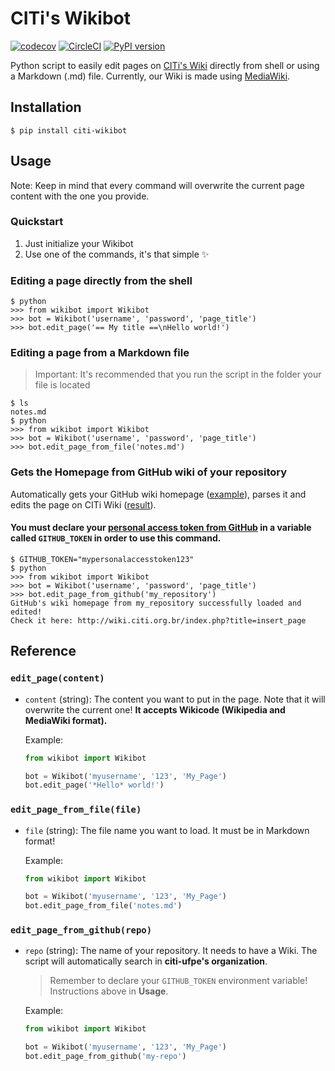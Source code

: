 # CITi's Wikibot
[![codecov](https://codecov.io/gh/CITi-UFPE/citi-wikibot/branch/master/graph/badge.svg)](https://codecov.io/gh/CITi-UFPE/citi-wikibot) [![CircleCI](https://circleci.com/gh/CITi-UFPE/citi-wikibot.svg?style=svg)](https://circleci.com/gh/CITi-UFPE/citi-wikibot) [![PyPI version](https://badge.fury.io/py/citi-wikibot.svg)](https://badge.fury.io/py/citi-wikibot)

Python script to easily edit pages on [CITi's Wiki](http://wiki.citi.org.br/) directly from shell or using a Markdown (.md) file. Currently, our Wiki is made using [MediaWiki](https://www.mediawiki.org/).

## Installation
```shell
$ pip install citi-wikibot
```

## Usage
Note: Keep in mind that every command will overwrite the current page content with the one you provide.

### Quickstart
1. Just initialize your Wikibot
2. Use one of the commands, it's that simple :sparkles: 

### Editing a page directly from the shell

```shell
$ python
>>> from wikibot import Wikibot
>>> bot = Wikibot('username', 'password', 'page_title')
>>> bot.edit_page('== My title ==\nHello world!')
```
### Editing a page from a Markdown file
> Important: It's recommended that you run the script in the folder your file is located
  
```shell
$ ls
notes.md
$ python
>>> from wikibot import Wikibot
>>> bot = Wikibot('username', 'password', 'page_title')
>>> bot.edit_page_from_file('notes.md')
```
### Gets the Homepage from GitHub wiki of your repository
Automatically gets your GitHub wiki homepage ([example](https://github.com/citi-ufpe/in-forma/wiki)), parses it and edits the page on CITi Wiki ([result](http://wiki.citi.org.br/index.php?title=In_Forma)).

#### You must declare your [personal access token from GitHub](https://github.com/settings/tokens) in a variable called `GITHUB_TOKEN` in order to use this command.

```shell
$ GITHUB_TOKEN="mypersonalaccesstoken123"
$ python
>>> from wikibot import Wikibot
>>> bot = Wikibot('username', 'password', 'page_title')
>>> bot.edit_page_from_github('my_repository')
GitHub's wiki homepage from my_repository successfully loaded and edited!
Check it here: http://wiki.citi.org.br/index.php?title=insert_page
```

## Reference
### `edit_page(content)`

- `content` (string): The content you want to put in the page. Note that it will overwrite the current one! **It accepts Wikicode (Wikipedia and MediaWiki format).**
    
    Example:
    ```python
    from wikibot import Wikibot
    
    bot = Wikibot('myusername', '123', 'My_Page')
    bot.edit_page('*Hello* world!')
    ```

### `edit_page_from_file(file)`

- `file` (string): The file name you want to load. It must be in Markdown format!

    Example:
    ```python
    from wikibot import Wikibot
    
    bot = Wikibot('myusername', '123', 'My_Page')
    bot.edit_page_from_file('notes.md')
    ```

### `edit_page_from_github(repo)`

- `repo` (string): The name of your repository. It needs to have a Wiki. The script will automatically search in **citi-ufpe's organization**.
    > Remember to declare your `GITHUB_TOKEN` environment variable! Instructions above in **Usage**.

    Example:
    ```python
    from wikibot import Wikibot

    bot = Wikibot('myusername', '123', 'My_Page')
    bot.edit_page_from_github('my-repo')
    ```